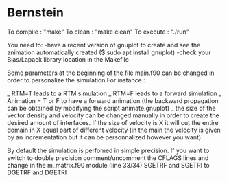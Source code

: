 # Bernstein

To compile : "make"
To clean : "make clean"
To execute : "./run"

You need to:  -have a recent version of gnuplot to create and see the animation automatically created ($ sudo apt install gnuplot)
             -check your Blas/Lapack library location in the Makefile
            
            
 Some parameters at the beginning of the file main.f90 can be changed in order to personalize the simulation
For instance :
 
_ RTM=T leads to a RTM simulation
_ RTM=F leads to a forward simulation
_ Animation = T or F to have a forward animation (the backward propagation can be obtained by modifying the script animate.gnuplot)
_ the size of the vector density and velocity can be changed manually in order to create the desired amount of interfaces. If the size of velocity is X it will cut the entire domain in X equal part of different velocity (in the main the velocity is given by an incrementation but it can be personnalized however you want)

By default the simulation is perfomed in simple precision. If you want to switch to double precision comment/uncomment the CFLAGS lines and change in the m_matrix.f90 module (line 33/34) SGETRF and SGETRI to DGETRF and DGETRI 
 
